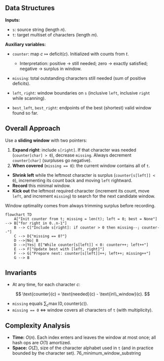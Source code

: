 ## Data Structures

**Inputs:**

* `s`: source string (length $n$).
* `t`: target multiset of characters (length $m$).

**Auxiliary variables:**

* `counter`: map $c \mapsto \text{deficit}(c)$. Initialized with counts from $t$.

  * Interpretation: positive → still needed; zero → exactly satisfied; negative → surplus in window.
* `missing`: total outstanding characters still needed (sum of positive deficits).
* `left`, `right`: window boundaries on `s` (inclusive `left`, inclusive `right` while scanning).
* `best_left`, `best_right`: endpoints of the best (shortest) valid window found so far.

## Overall Approach

Use a **sliding window** with two pointers:

1. **Expand right**: include `s[right]`. If that character was needed (`counter[char] > 0`), decrease `missing`. Always decrement `counter[char]` (surpluses go negative).
2. **When covered** (`missing == 0`): the current window contains all of `t`.

 * **Shrink left** while the leftmost character is surplus (`counter[s[left]] < 0`), incrementing its count back and moving `left` rightward.
 * **Record** this minimal window.
 * **Kick out** the leftmost required character (increment its count, move `left`, and increment `missing`) to search for the next candidate window.

Window optimality comes from always trimming surplus before recording.

```mermaid
flowchart TD
    A["Init counter from t; missing = len(t); left = 0; best = None"] --> B["for right in 0..n-1"]
    B --> C["Include s[right]: if counter > 0 then missing--; counter--"]
    C --> D{"missing == 0?"}
    D -->|No| B
    D -->|Yes| E["While counter[s[left]] < 0: counter++; left++"]
    E --> F["Update best with [left, right]"]
    F --> G["Prepare next: counter[s[left]]++; left++; missing++"]
    G --> B
```

## Invariants

* At any time, for each character $c$:

$$
\text{counter}(c) = \text{needed}(c) - \text{in\\_window}(c).
$$

* `missing` equals $\sum_{c} \max(0, \text{counter}(c))$.
* `missing == 0` ⇔ window covers all characters of `t` (with multiplicity).

## Complexity Analysis

* **Time:** $O(n)$. Each index enters and leaves the window at most once; all hash ops are $O(1)$ amortized.
* **Space:** $O(\Sigma)$, size of the character alphabet used in `t` (and in practice bounded by the character set).
76_minimum_window_substring
